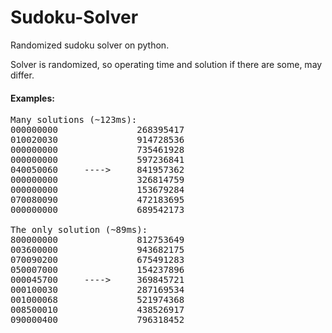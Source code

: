 # Sudoku-Solver

Randomized sudoku solver on python.

Solver is randomized, so operating time and solution if there are some, may differ.
#### Examples:
<pre>
Many solutions (~123ms):
000000000               268395417  
010020030               914728536  
000000000               735461928  
000000000               597236841  
040050060     ---->     841957362  
000000000               326814759  
000000000               153679284  
070080090               472183695  
000000000               689542173     

The only solution (~89ms):
800000000               812753649    
003600000               943682175    
070090200               675491283    
050007000               154237896    
000045700     ---->     369845721    
000100030               287169534    
001000068               521974368    
008500010               438526917    
090000400               796318452  
</pre>
